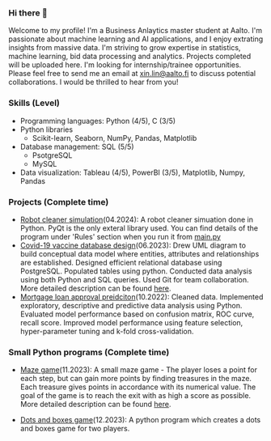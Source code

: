 ### Hi there 👋
Welcome to my profile! I'm a Business Anlaytics master student at Aalto. I'm passionate about machine learning and AI applications, and I enjoy extrating insights from massive data. I'm striving to grow expertise in statistics, machine learning, bid data processing and analytics. Projects completed will be uploaded here. I'm looking for internship/trainee opportunities. Please feel free to send me an email at xin.lin@aalto.fi to discuss potential collaborations. I would be thrilled to hear from you!

### Skills (Level)
* Programming languages: Python (4/5), C (3/5)
* Python libraries
  - Scikit-learn, Seaborn, NumPy, Pandas, Matplotlib
* Database management: SQL (5/5)
  - PsotgreSQL
  - MySQL
* Data visualization: Tableau (4/5), PowerBI (3/5), Matplotlib, Numpy, Pandas
  

### Projects (Complete time)
* [Robot cleaner simulation](https://github.com/xin4869/Robot-cleaner-simulation)(04.2024):
 A robot cleaner simuation done in Python. PyQt is the only exteral library used. You can find details of the program under 'Rules' section when you run it from [main.py](main.py)
* [Covid-19 vaccine database design](https://github.com/xin4869/covid-19-vaccine-database-design)(06.2023):
Drew UML diagram to build conceptual data model where entities, attributes and relationships are established. Designed efficient relational database using PostgreSQL. Populated tables using python. Conducted data analysis using both Python and SQL queries. Used Git for team collaboration. More detailed description can be found [here](https://github.com/xin4869/covid-19-vaccine-database-design/blob/eea6e5a8f0fe02da0e7cba669d3d3247a33b1964/README.md).
* [Mortgage loan approval preidciton](https://github.com/xin4869/mortgage-loan-approaval-prediction)(10.2022):
Cleaned data. Implemented exploratory, descriptive and predictive data analysis using Python. Evaluated model performance based on confusion matrix, ROC curve, recall score. Improved model performance using feature selection, hyper-parameter tuning and k-fold cross-validation. 

### Small Python programs (Complete time)
* [Maze game](https://github.com/xin4869/maze_game)(11.2023):
  A small maze game - The player loses a point for each step, but can gain more points by finding treasures in the maze. Each treasure gives points in accordance with its numerical value. The goal of the game is to reach the exit with as high a score as possible. More detailed description can be found [here](https://github.com/xin4869/maze_game/blob/4347ba7a197b46d4214980da7137bb9dab6e1e7a/README.md).

* [Dots and boxes game](https://github.com/xin4869/Dots-and-Boxes-game)(12.2023):
  A python program which creates a dots and boxes game for two players. 
